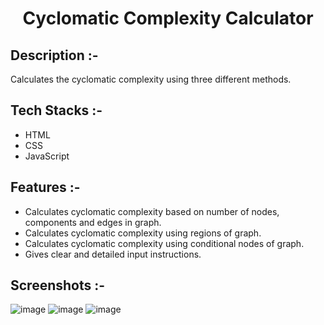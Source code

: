 # <p align="center">Cyclomatic Complexity Calculator</p>

## Description :-

Calculates the cyclomatic complexity using three different methods.


## Tech Stacks :-

- HTML
- CSS
- JavaScript


## Features :-

- Calculates cyclomatic complexity based on number of nodes, components and edges in graph.
- Calculates cyclomatic complexity using regions of graph.
- Calculates cyclomatic complexity using conditional nodes of graph.
- Gives clear and detailed input instructions.


## Screenshots :-
![image](https://github.com/user-attachments/assets/e306d2b2-9b94-4eb8-b0f3-4c97b537e956)
![image](https://github.com/user-attachments/assets/d704db38-0c30-48b3-81db-a41046e18eeb)
![image](https://github.com/user-attachments/assets/68927b4c-2bcb-4992-bf8c-4a2f916c47f0)
